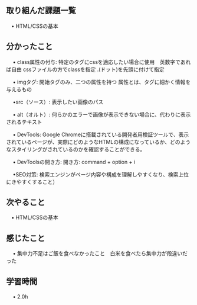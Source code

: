 ## 取り組んだ課題一覧
           
 　• HTML/CSSの基本
    
## 分かったこと

　 • class属性の付与: 特定のタグにcssを適応したい場合に使用　英数字であれば自由 cssファイルの方でclassを指定 .(ドット)を先頭に付けて指定

　 • imgタグ: 開始タグのみ、二つの属性を持つ
属性とは、タグに細かく情報を与えるもの<img src="" alt="" />

　 •src（ソース）: 表示したい画像のパス

　 • alt（オルト）: 何らかのエラーで画像が表示できない場合に、代わりに表示されるテキスト

　 • DevTools: Google Chromeに搭載されている開発者用検証ツールで、表示されているページが、実際にどのようなHTMLの構成になっているか、どのようなスタイリングがされているのかを確認することができる。

　 • DevToolsの開き方: 開き方: command + option + i

　 •SEO対策: 検索エンジンがページ内容や構成を理解しやすくなり、検索上位にきやすくすること）

## 次やること　
           
 　• HTML/CSSの基本

## 感じたこと

　 • 集中力不足はご飯を食べなかったこと　白米を食べたら集中力が段違いだった

## 学習時間

　 • 2.0h